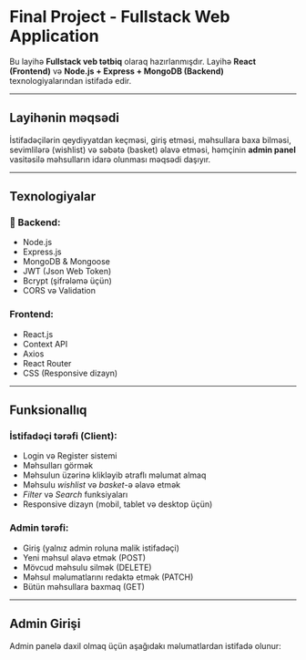 # Final Project - Fullstack Web Application

Bu layihə **Fullstack veb tətbiq** olaraq hazırlanmışdır. Layihə **React (Frontend)** və **Node.js + Express + MongoDB (Backend)** texnologiyalarından istifadə edir.

---

##  Layihənin məqsədi
İstifadəçilərin qeydiyyatdan keçməsi, giriş etməsi, məhsullara baxa bilməsi, sevimlilərə (wishlist) və səbətə (basket) əlavə etməsi, həmçinin **admin panel** vasitəsilə məhsulların idarə olunması məqsədi daşıyır.

---

##  Texnologiyalar

### 🔹 Backend:
- Node.js  
- Express.js  
- MongoDB & Mongoose  
- JWT (Json Web Token)  
- Bcrypt (şifrələmə üçün)  
- CORS və Validation

###  Frontend:
- React.js  
- Context API  
- Axios  
- React Router  
- CSS (Responsive dizayn)  

---

##  Funksionallıq

###  İstifadəçi tərəfi (Client):
- Login və Register sistemi
- Məhsulları görmək
- Məhsulun üzərinə klikləyib ətraflı məlumat almaq
- Məhsulu *wishlist* və *basket*-ə əlavə etmək
- *Filter* və *Search* funksiyaları
- Responsive dizayn (mobil, tablet və desktop üçün)

###  Admin tərəfi:
- Giriş (yalnız admin roluna malik istifadəçi)
- Yeni məhsul əlavə etmək (POST)
- Mövcud məhsulu silmək (DELETE)
- Məhsul məlumatlarını redaktə etmək (PATCH)
- Bütün məhsullara baxmaq (GET)

---

##  Admin Girişi
Admin panelə daxil olmaq üçün aşağıdakı məlumatlardan istifadə olunur:

